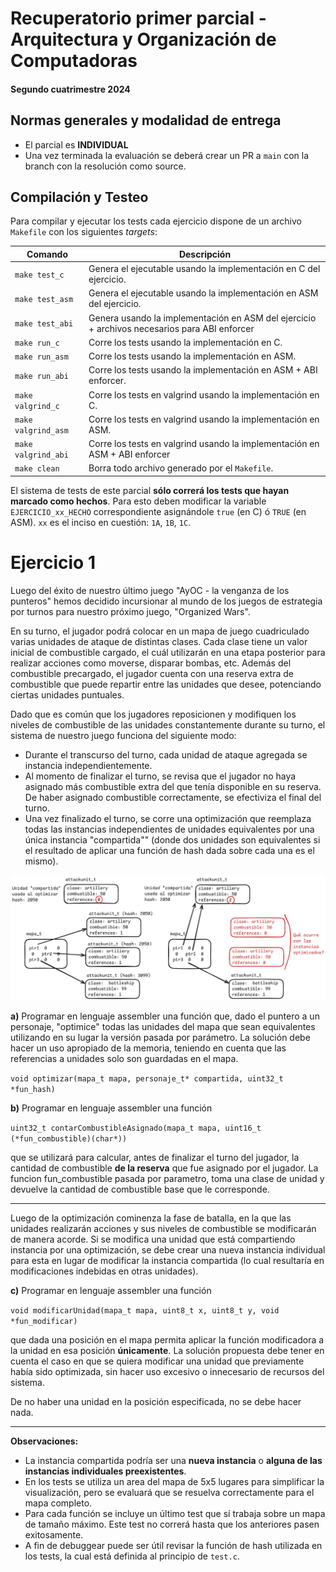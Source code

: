 # Recuperatorio primer parcial - Arquitectura y Organización de Computadoras
#### Segundo cuatrimestre 2024

## Normas generales y modalidad de entrega

- El parcial es **INDIVIDUAL**
- Una vez terminada la evaluación se deberá crear un PR a `main` con la branch con la resolución como source.

## Compilación y Testeo

Para compilar y ejecutar los tests cada ejercicio dispone de un archivo
`Makefile` con los siguientes *targets*:

| Comando             | Descripción                                                         |
| ------------------- | ------------------------------------------------------------------- |
| `make test_c`       | Genera el ejecutable usando la implementación en C del ejercicio.   |
| `make test_asm`     | Genera el ejecutable usando la implementación en ASM del ejercicio. |
| `make test_abi`     | Genera usando la implementación en ASM del ejercicio + archivos necesarios para ABI enforcer |
| `make run_c`        | Corre los tests usando la implementación en C.                      |
| `make run_asm`      | Corre los tests usando la implementación en ASM.                    |
| `make run_abi`      | Corre los tests usando la implementación en ASM + ABI enforcer.     |
| `make valgrind_c`   | Corre los tests en valgrind usando la implementación en C.          |
| `make valgrind_asm` | Corre los tests en valgrind usando la implementación en ASM.        |
| `make valgrind_abi` | Corre los tests en valgrind usando la implementación en ASM + ABI enforcer        |
| `make clean`        | Borra todo archivo generado por el `Makefile`.                      |

El sistema de tests de este parcial **sólo correrá los tests que hayan marcado
como hechos**. Para esto deben modificar la variable `EJERCICIO_xx_HECHO`
correspondiente asignándole `true` (en C) ó `TRUE` (en ASM). `xx` es el inciso
en cuestión: `1A`, `1B`, `1C`.

# Ejercicio 1

Luego del éxito de nuestro último juego "AyOC - la venganza de los punteros" hemos decidido incursionar al mundo de los juegos de estrategia por turnos para nuestro próximo juego, "Organized Wars".

En su turno, el jugador podrá colocar en un mapa de juego cuadriculado varias unidades de ataque de distintas clases. Cada clase tiene un valor inicial de combustible cargado, el cuál utilizarán en una etapa posterior para realizar acciones como moverse, disparar bombas, etc. Además del combustible precargado, el jugador cuenta con una reserva extra de combustible que puede repartir entre las unidades que desee, potenciando ciertas unidades puntuales.

Dado que es común que los jugadores reposicionen y modifiquen los niveles de combustible de las unidades constantemente durante su turno, el sistema de nuestro juego funciona del siguiente modo:

- Durante el transcurso del turno, cada unidad de ataque agregada se instancia independientemente. 
- Al momento de finalizar el turno, se revisa que el jugador no haya asignado más combustible extra del que tenía disponible en su reserva. De haber asignado combustible correctamente, se efectiviza el final del turno.
- Una vez finalizado el turno, se corre una optimización que reemplaza todas las instancias independientes de unidades equivalentes por una única instancia "compartida"" (donde dos unidades son equivalentes si el resultado de aplicar una función de hash dada sobre cada una es el mismo).

![alt text](img/optimizacion.jpg)

**a)** Programar en lenguaje assembler una función que, dado el puntero a un personaje, "optimice" todas las unidades del mapa que sean
equivalentes utilizando en su lugar la versión pasada por parámetro. La solución debe hacer un uso apropiado
de la memoria, teniendo en cuenta que las referencias a unidades solo son guardadas en el mapa.

`void optimizar(mapa_t mapa, personaje_t* compartida, uint32_t *fun_hash)`

**b)** Programar en lenguaje assembler una función

`uint32_t contarCombustibleAsignado(mapa_t mapa, uint16_t (*fun_combustible)(char*))`

que se utilizará para calcular, antes de finalizar el turno del jugador, la cantidad de combustible **de la reserva** que fue asignado por el jugador. La funcion fun_combustible pasada por parametro, toma una clase de unidad y devuelve la cantidad de combustible base que le corresponde.

---

Luego de la optimización cominenza la fase de batalla, en la que las unidades realizarán acciones y sus niveles de combustible se modificarán de manera acorde. Si se modifica una unidad que está compartiendo instancia por una optimización, se debe crear una nueva instancia individual para esta en lugar de modificar la instancia compartida (lo cual resultaría en modificaciones indebidas en otras unidades).

**c)** Programar en lenguaje assembler una función
    
`void modificarUnidad(mapa_t mapa, uint8_t x, uint8_t y, void *fun_modificar)`

que dada una posición en el mapa permita aplicar la función modificadora a la unidad en esa posición **únicamente**. 
La solución propuesta debe tener en cuenta el caso en que se quiera modificar una unidad que previamente había sido optimizada, sin hacer uso excesivo o innecesario de recursos del sistema.

De no haber una unidad en la posición especificada, no se debe hacer nada.

---
**Observaciones:**

- La instancia compartida podría ser una **nueva instancia** o **alguna de las instancias individuales preexistentes**.
- En los tests se utiliza un area del mapa de 5x5 lugares para simplificar la visualización, pero se evaluará que se resuelva correctamente para el mapa completo.
- Para cada función se incluye un último test que sí trabaja sobre un mapa de tamaño máximo. Este test no correrá hasta que los anteriores pasen exitosamente.
- A fin de debuggear puede ser útil revisar la función de hash utilizada en los tests, la cual está definida al principio de `test.c`.